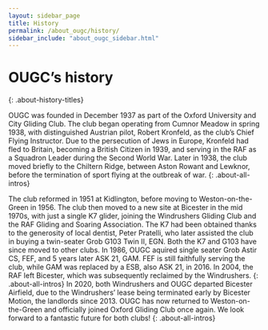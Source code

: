 ```yaml
---
layout: sidebar_page
title: History
permalink: /about_ougc/history/
sidebar_include: "about_ougc_sidebar.html"
---
```



# OUGC’s history
{: .about-history-titles}

OUGC was founded in December 1937 as part of the Oxford University and City Gliding Club. The club began operating from Cumnor Meadow in spring 1938, with distinguished Austrian pilot, Robert Kronfeld, as the club’s Chief Flying Instructor. Due to the persecution of Jews in Europe, Kronfeld had fled to Britain, becoming a British Citizen in 1939, and serving in the RAF as a Squadron Leader during the Second World War. Later in 1938, the club moved briefly to the Chiltern Ridge, between Aston Rowant and Lewknor, before the termination of sport flying at the outbreak of war.
{: .about-all-intros}

The club reformed in 1951 at Kidlington, before moving to Weston-on-the-Green in 1956. The club then moved to a new site at Bicester in the mid 1970s, with just a single K7 glider, joining the Windrushers Gliding Club and the RAF Gliding and Soaring Association. The K7 had been obtained thanks to the generosity of local dentist, Peter Pratelli, who later assisted the club in buying a twin-seater Grob G103 Twin II, EGN. Both the K7 and G103 have since moved to other clubs. In 1986, OUGC aquired single seater Grob Astir CS, FEF, and 5 years later ASK 21, GAM. FEF is still faithfully serving the club, while GAM was replaced by a ESB, also ASK 21, in 2016. In 2004, the RAF left Bicester, which was subsequently reclaimed by the Windrushers.
{: .about-all-intros}
In 2020, both Windrushers and OUGC departed Bicester Airfield, due to the Windrushers’ lease being terminated early by Bicester Motion, the landlords since 2013. OUGC has now returned to Weston-on-the-Green and officially joined Oxford Gliding Club once again. We look forward to a fantastic future for both clubs!
{: .about-all-intros}
